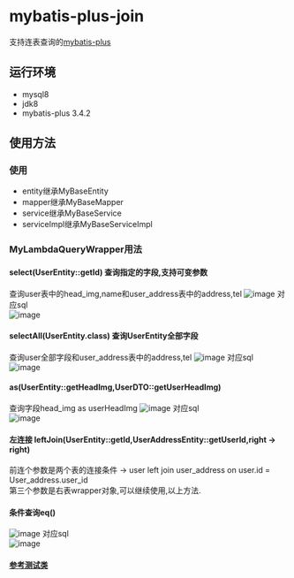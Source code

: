 # mybatis-plus-join

支持连表查询的[mybatis-plus](https://gitee.com/baomidou/mybatis-plus)

## 运行环境

* mysql8
* jdk8
* mybatis-plus 3.4.2

## 使用方法

### 使用

* entity继承MyBaseEntity
* mapper继承MyBaseMapper
* service继承MyBaseService
* serviceImpl继承MyBaseServiceImpl

### MyLambdaQueryWrapper用法

#### select(UserEntity::getId)  查询指定的字段,支持可变参数

查询user表中的head_img,name和user_address表中的address,tel
![image](https://gitee.com/best_handsome/mybatis-plus-join/raw/master/doc/select.png)
对应sql  
![image](https://gitee.com/best_handsome/mybatis-plus-join/raw/master/doc/selectSql.png)

#### selectAll(UserEntity.class) 查询UserEntity全部字段

查询user全部字段和user_address表中的address,tel
![image](https://gitee.com/best_handsome/mybatis-plus-join/raw/master/doc/selectAll.png)
对应sql  
![image](https://gitee.com/best_handsome/mybatis-plus-join/raw/master/doc/selectAllSql.png)

#### as(UserEntity::getHeadImg,UserDTO::getUserHeadImg)

查询字段head_img as userHeadImg
![image](https://gitee.com/best_handsome/mybatis-plus-join/raw/master/doc/selectAs.png)
对应sql  
![image](https://gitee.com/best_handsome/mybatis-plus-join/raw/master/doc/selectAsSql.png)

#### 左连接 leftJoin(UserEntity::getId,UserAddressEntity::getUserId,right -> right)

前连个参数是两个表的连接条件 -> user left join user_address on user.id = User_address.user_id  
第三个参数是右表wrapper对象,可以继续使用,以上方法.

#### 条件查询eq()

![image](https://gitee.com/best_handsome/mybatis-plus-join/raw/master/doc/selectEq.png)
对应sql  
![image](https://gitee.com/best_handsome/mybatis-plus-join/raw/master/doc/selectEqSql.png)

#### [参考测试类](https://gitee.com/best_handsome/mybatis-plus-join/blob/master/src/test/java/com/example/mp/MpJoinTest.java)

